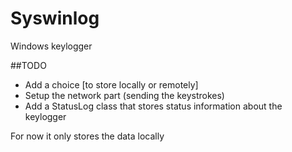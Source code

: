 # Syswinlog
Windows keylogger

##TODO
* Add a choice [to store locally or remotely]
* Setup the network part (sending the keystrokes)
* Add a StatusLog class that stores status information about the keylogger 

For now it only stores the data locally
